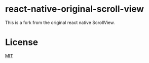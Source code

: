 # react-native-original-scroll-view

This is a fork from the original react native ScrollView.

# License

[MIT](./LICENSE)
